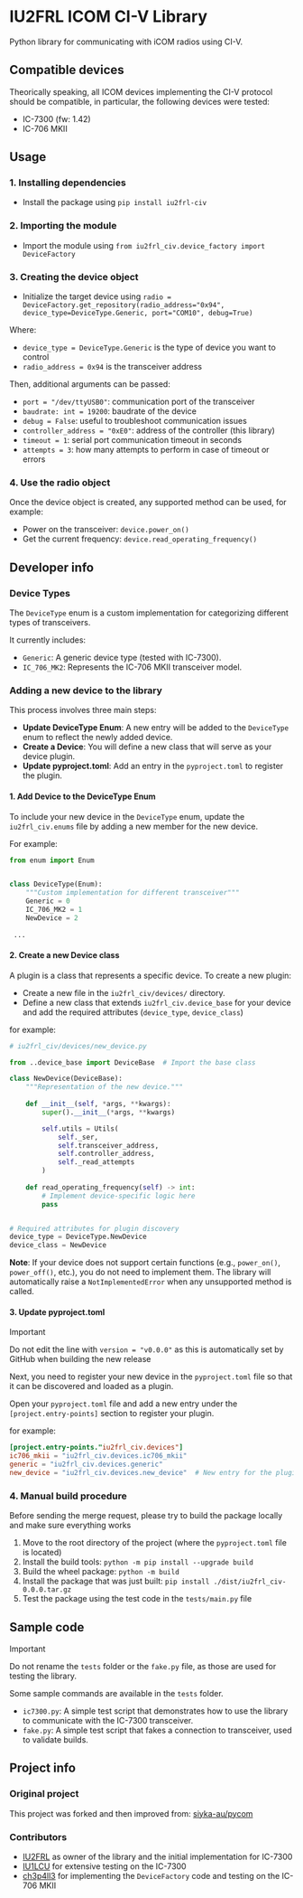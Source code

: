 # IU2FRL ICOM CI-V Library

Python library for communicating with iCOM radios using CI-V.

## Compatible devices

Theorically speaking, all ICOM devices implementing the CI-V protocol should be compatible, in particular, the following devices were tested:

- IC-7300 (fw: 1.42)
- IC-706 MKII

## Usage

### 1. Installing dependencies

- Install the package using `pip install iu2frl-civ`

### 2. Importing the module

- Import the module using `from iu2frl_civ.device_factory import DeviceFactory`

### 3. Creating the device object

- Initialize the target device using `radio = DeviceFactory.get_repository(radio_address="0x94", device_type=DeviceType.Generic, port="COM10", debug=True)`

Where:

- `device_type = DeviceType.Generic` is the type of device you want to control
- `radio_address = 0x94` is the transceiver address

Then, additional arguments can be passed:

- `port = "/dev/ttyUSB0"`: communication port of the transceiver
- `baudrate: int = 19200`: baudrate of the device
- `debug = False`: useful to troubleshoot communication issues
- `controller_address = "0xE0"`: address of the controller (this library)
- `timeout = 1`: serial port communication timeout in seconds
- `attempts = 3`: how many attempts to perform in case of timeout or errors

### 4. Use the radio object

Once the device object is created, any supported method can be used, for example:

- Power on the transceiver: `device.power_on()`
- Get the current frequency: `device.read_operating_frequency()`

## Developer info

### Device Types

The `DeviceType` enum is a custom implementation for categorizing different types of transceivers.

It currently includes:

- `Generic`:  A generic device type (tested with IC-7300).
- `IC_706_MK2`: Represents the IC-706 MKII transceiver model.

### Adding a new device to the library

This process involves three main steps:

- **Update DeviceType Enum**: A new entry will be added to the `DeviceType` enum to reflect the newly added device.
- **Create a Device**: You will define a new class that will serve as your device plugin.
- **Update pyproject.toml**: Add an entry in the `pyproject.toml` to register the plugin.

#### 1. Add Device to the DeviceType Enum

To include your new device in the `DeviceType` enum, update the `iu2frl_civ.enums` file by adding a new member for the new device.

For example:

```python
from enum import Enum


class DeviceType(Enum):
    """Custom implementation for different transceiver"""
    Generic = 0
    IC_706_MK2 = 1
    NewDevice = 2
 
 ...
```

#### 2. Create a new Device class

A plugin is a class that represents a specific device. To create a new plugin:

- Create a new file in the `iu2frl_civ/devices/` directory.
- Define a new class that extends `iu2frl_civ.device_base` for your device and add the required attributes (`device_type`, `device_class`)

for example:

```python
# iu2frl_civ/devices/new_device.py

from ..device_base import DeviceBase  # Import the base class

class NewDevice(DeviceBase):
    """Representation of the new device."""
    
    def __init__(self, *args, **kwargs):
        super().__init__(*args, **kwargs)

        self.utils = Utils(
            self._ser,
            self.transceiver_address,
            self.controller_address,
            self._read_attempts
        )
    
    def read_operating_frequency(self) -> int:
        # Implement device-specific logic here
        pass


# Required attributes for plugin discovery
device_type = DeviceType.NewDevice
device_class = NewDevice
```

**Note**: If your device does not support certain functions (e.g., `power_on()`, `power_off()`, etc.), you do not need to implement them. The library will automatically raise a `NotImplementedError` when any unsupported method is called.

#### 3. Update pyproject.toml

> [!IMPORTANT]
> Do not edit the line with `version = "v0.0.0"` as this is automatically set by GitHub when building the new release

Next, you need to register your new device in the `pyproject.toml` file so that it can be discovered and loaded as a plugin.

Open your `pyproject.toml` file and add a new entry under the `[project.entry-points]` section to register your plugin.

for example:

```toml
[project.entry-points."iu2frl_civ.devices"]
ic706_mkii = "iu2frl_civ.devices.ic706_mkii"
generic = "iu2frl_civ.devices.generic"
new_device = "iu2frl_civ.devices.new_device"  # New entry for the plugin
```

### 4. Manual build procedure

Before sending the merge request, please try to build the package locally and make sure everything works

1. Move to the root directory of the project (where the `pyproject.toml` file is located)
2. Install the build tools: `python -m pip install --upgrade build`
3. Build the wheel package: `python -m build`
4. Install the package that was just built: `pip install ./dist/iu2frl_civ-0.0.0.tar.gz`
5. Test the package using the test code in the `tests/main.py` file

## Sample code

> [!IMPORTANT]
> Do not rename the `tests` folder or the `fake.py` file, as those are used for testing the library.

Some sample commands are available in the `tests` folder.

- `ic7300.py`: A simple test script that demonstrates how to use the library to communicate with the IC-7300 transceiver.
- `fake.py`: A simple test script that fakes a connection to transceiver, used to validate builds.

## Project info

### Original project

This project was forked and then improved from: [siyka-au/pycom](https://github.com/siyka-au/pycom)

### Contributors

- [IU2FRL](https://github.com/iu2frl) as owner of the library and the initial implementation for IC-7300
- [IU1LCU](https://www.qrz.com/db/IU1LCU) for extensive testing on the IC-7300
- [ch3p4ll3](https://github.com/ch3p4ll3) for implementing the `DeviceFactory` code and testing on the IC-706 MKII
